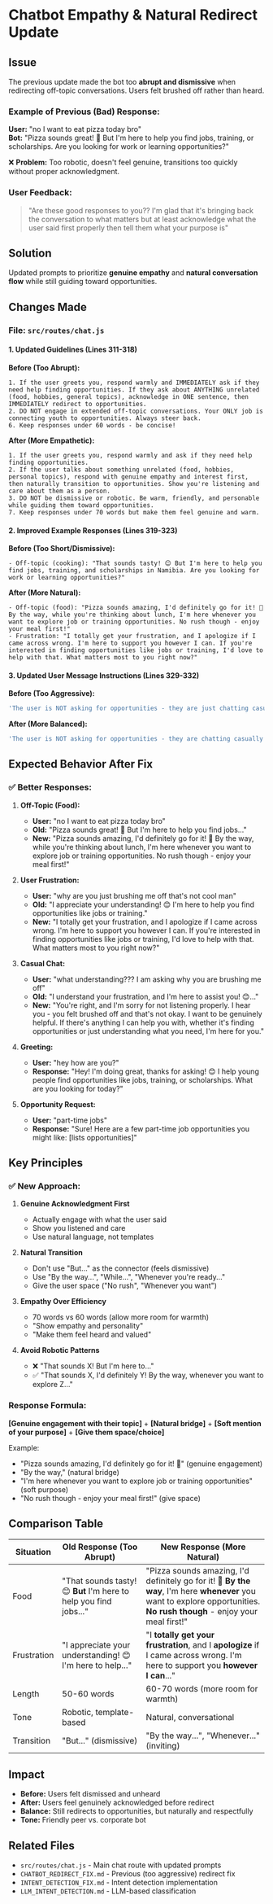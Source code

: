 # Chatbot Empathy & Natural Redirect Update

## Issue
The previous update made the bot too **abrupt and dismissive** when redirecting off-topic conversations. Users felt brushed off rather than heard.

### Example of Previous (Bad) Response:
**User:** "no I want to eat pizza today bro"  
**Bot:** "Pizza sounds great! 🍕 But I'm here to help you find jobs, training, or scholarships. Are you looking for work or learning opportunities?"

❌ **Problem:** Too robotic, doesn't feel genuine, transitions too quickly without proper acknowledgment.

### User Feedback:
> "Are these good responses to you?? I'm glad that it's bringing back the conversation to what matters but at least acknowledge what the user said first properly then tell them what your purpose is"

## Solution
Updated prompts to prioritize **genuine empathy** and **natural conversation flow** while still guiding toward opportunities.

## Changes Made

### File: `src/routes/chat.js`

#### 1. Updated Guidelines (Lines 311-318)

**Before (Too Abrupt):**
```
1. If the user greets you, respond warmly and IMMEDIATELY ask if they need help finding opportunities. If they ask about ANYTHING unrelated (food, hobbies, general topics), acknowledge in ONE sentence, then IMMEDIATELY redirect to opportunities.
2. DO NOT engage in extended off-topic conversations. Your ONLY job is connecting youth to opportunities. Always steer back.
6. Keep responses under 60 words - be concise!
```

**After (More Empathetic):**
```
1. If the user greets you, respond warmly and ask if they need help finding opportunities.
2. If the user talks about something unrelated (food, hobbies, personal topics), respond with genuine empathy and interest first, then naturally transition to opportunities. Show you're listening and care about them as a person.
3. DO NOT be dismissive or robotic. Be warm, friendly, and personable while guiding them toward opportunities.
7. Keep responses under 70 words but make them feel genuine and warm.
```

#### 2. Improved Example Responses (Lines 319-323)

**Before (Too Short/Dismissive):**
```
- Off-topic (cooking): "That sounds tasty! 😊 But I'm here to help you find jobs, training, and scholarships in Namibia. Are you looking for work or learning opportunities?"
```

**After (More Natural):**
```
- Off-topic (food): "Pizza sounds amazing, I'd definitely go for it! 🍕 By the way, while you're thinking about lunch, I'm here whenever you want to explore job or training opportunities. No rush though - enjoy your meal first!"
- Frustration: "I totally get your frustration, and I apologize if I came across wrong. I'm here to support you however I can. If you're interested in finding opportunities like jobs or training, I'd love to help with that. What matters most to you right now?"
```

#### 3. Updated User Message Instructions (Lines 329-332)

**Before (Too Aggressive):**
```javascript
'The user is NOT asking for opportunities - they are just chatting casually or asking off-topic questions. Acknowledge politely in ONE sentence, then IMMEDIATELY redirect the conversation back to finding opportunities. Do NOT engage deeply in off-topic conversation.'
```

**After (More Balanced):**
```javascript
'The user is NOT asking for opportunities - they are chatting casually or discussing off-topic subjects. Respond warmly and genuinely to what they said, showing empathy and personality. Then naturally guide the conversation toward opportunities without being pushy. Make them feel heard and valued.'
```

## Expected Behavior After Fix

### ✅ Better Responses:

1. **Off-Topic (Food):**
   - **User:** "no I want to eat pizza today bro"
   - **Old:** "Pizza sounds great! 🍕 But I'm here to help you find jobs..."
   - **New:** "Pizza sounds amazing, I'd definitely go for it! 🍕 By the way, while you're thinking about lunch, I'm here whenever you want to explore job or training opportunities. No rush though - enjoy your meal first!"

2. **User Frustration:**
   - **User:** "why are you just brushing me off that's not cool man"
   - **Old:** "I appreciate your understanding! 😊 I'm here to help you find opportunities like jobs or training."
   - **New:** "I totally get your frustration, and I apologize if I came across wrong. I'm here to support you however I can. If you're interested in finding opportunities like jobs or training, I'd love to help with that. What matters most to you right now?"

3. **Casual Chat:**
   - **User:** "what understanding??? I am asking why you are brushing me off"
   - **Old:** "I understand your frustration, and I'm here to assist you! 😊..."
   - **New:** "You're right, and I'm sorry for not listening properly. I hear you - you felt brushed off and that's not okay. I want to be genuinely helpful. If there's anything I can help you with, whether it's finding opportunities or just understanding what you need, I'm here for you."

4. **Greeting:**
   - **User:** "hey how are you?"
   - **Response:** "Hey! I'm doing great, thanks for asking! 😊 I help young people find opportunities like jobs, training, or scholarships. What are you looking for today?"

5. **Opportunity Request:**
   - **User:** "part-time jobs"
   - **Response:** "Sure! Here are a few part-time job opportunities you might like: [lists opportunities]"

## Key Principles

### ✅ New Approach:

1. **Genuine Acknowledgment First**
   - Actually engage with what the user said
   - Show you listened and care
   - Use natural language, not templates

2. **Natural Transition**
   - Don't use "But..." as the connector (feels dismissive)
   - Use "By the way...", "While...", "Whenever you're ready..."
   - Give the user space ("No rush", "Whenever you want")

3. **Empathy Over Efficiency**
   - 70 words vs 60 words (allow more room for warmth)
   - "Show empathy and personality"
   - "Make them feel heard and valued"

4. **Avoid Robotic Patterns**
   - ❌ "That sounds X! But I'm here to..."
   - ✅ "That sounds X, I'd definitely Y! By the way, whenever you want to explore Z..."

### Response Formula:

**[Genuine engagement with their topic]** + **[Natural bridge]** + **[Soft mention of your purpose]** + **[Give them space/choice]**

Example:
- "Pizza sounds amazing, I'd definitely go for it! 🍕" (genuine engagement)
- "By the way," (natural bridge)
- "I'm here whenever you want to explore job or training opportunities" (soft purpose)
- "No rush though - enjoy your meal first!" (give space)

## Comparison Table

| Situation | Old Response (Too Abrupt) | New Response (More Natural) |
|-----------|---------------------------|------------------------------|
| Food | "That sounds tasty! 😊 **But** I'm here to help you find jobs..." | "Pizza sounds amazing, I'd definitely go for it! 🍕 **By the way**, I'm here **whenever** you want to explore opportunities. **No rush though** - enjoy your meal first!" |
| Frustration | "I appreciate your understanding! 😊 I'm here to help..." | "I **totally get your frustration**, and I **apologize** if I came across wrong. I'm here to support you **however I can**..." |
| Length | 50-60 words | 60-70 words (more room for warmth) |
| Tone | Robotic, template-based | Natural, conversational |
| Transition | "But..." (dismissive) | "By the way...", "Whenever..." (inviting) |

## Impact

- **Before:** Users felt dismissed and unheard
- **After:** Users feel genuinely acknowledged before redirect
- **Balance:** Still redirects to opportunities, but naturally and respectfully
- **Tone:** Friendly peer vs. corporate bot

## Related Files
- `src/routes/chat.js` - Main chat route with updated prompts
- `CHATBOT_REDIRECT_FIX.md` - Previous (too aggressive) redirect fix
- `INTENT_DETECTION_FIX.md` - Intent detection implementation
- `LLM_INTENT_DETECTION.md` - LLM-based classification
